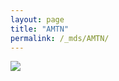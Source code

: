 ```yaml
---
layout: page
title: "AMTN"
permalink: /_mds/AMTN/
---
```


![](../../algns0/N131_5HSAA004300_aln_report.png?raw=true)